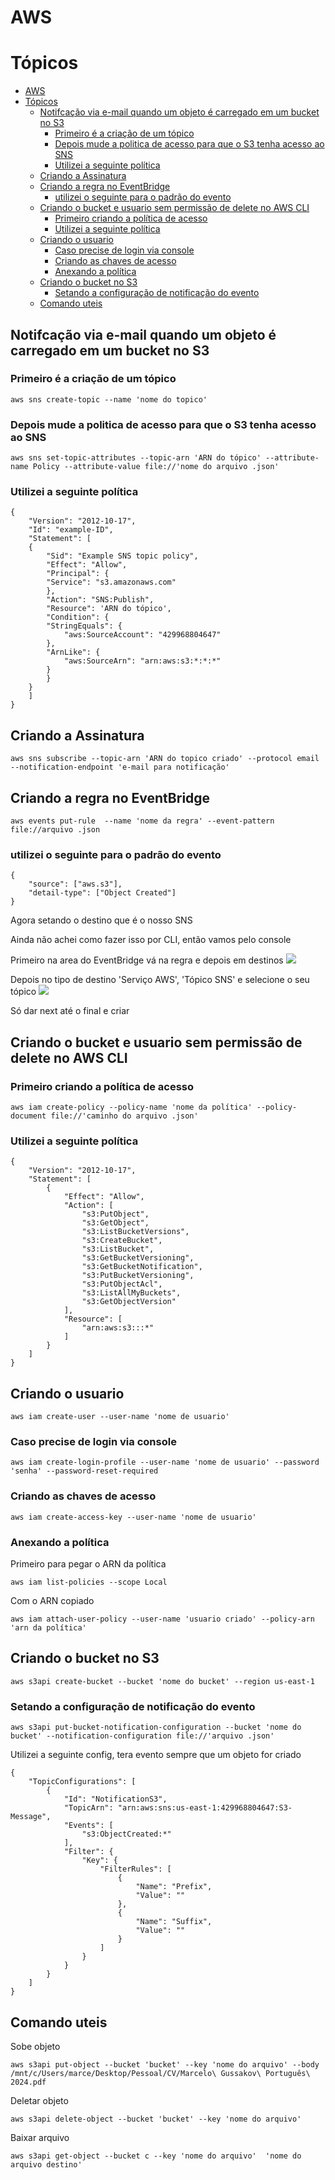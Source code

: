 # AWS

# Tópicos 
- [AWS](#aws)
- [Tópicos](#tópicos)
  - [Notifcação via e-mail quando um objeto é carregado em um bucket no S3](#notifcação-via-e-mail-quando-um-objeto-é-carregado-em-um-bucket-no-s3)
    - [Primeiro é a criação de um tópico](#primeiro-é-a-criação-de-um-tópico)
    - [Depois mude a politica de acesso para que o S3 tenha acesso ao SNS](#depois-mude-a-politica-de-acesso-para-que-o-s3-tenha-acesso-ao-sns)
    - [Utilizei a seguinte política](#utilizei-a-seguinte-política)
  - [Criando a Assinatura](#criando-a-assinatura)
  - [Criando a regra no EventBridge](#criando-a-regra-no-eventbridge)
    - [utilizei o seguinte para o padrão do evento](#utilizei-o-seguinte-para-o-padrão-do-evento)
  - [Criando o bucket e usuario sem permissão de delete no AWS CLI](#criando-o-bucket-e-usuario-sem-permissão-de-delete-no-aws-cli)
    - [Primeiro criando a política de acesso](#primeiro-criando-a-política-de-acesso)
    - [Utilizei a  seguinte política](#utilizei-a--seguinte-política)
  - [Criando o usuario](#criando-o-usuario)
    - [Caso precise de login via console](#caso-precise-de-login-via-console)
    - [Criando as chaves de acesso](#criando-as-chaves-de-acesso)
    - [Anexando a política](#anexando-a-política)
  - [Criando o bucket no S3](#criando-o-bucket-no-s3)
    - [Setando a configuração de notificação do evento](#setando-a-configuração-de-notificação-do-evento)
  - [Comando uteis](#comando-uteis)

## Notifcação via e-mail quando um objeto é carregado em um bucket no S3

### Primeiro é a criação de um tópico 

    aws sns create-topic --name 'nome do topico'

### Depois mude a politica de acesso para que o S3 tenha acesso ao SNS

    aws sns set-topic-attributes --topic-arn 'ARN do tópico' --attribute-name Policy --attribute-value file://'nome do arquivo .json'

### Utilizei a seguinte política

    {
        "Version": "2012-10-17",
        "Id": "example-ID",
        "Statement": [
        {
            "Sid": "Example SNS topic policy",
            "Effect": "Allow",
            "Principal": {
            "Service": "s3.amazonaws.com"
            },
            "Action": "SNS:Publish",
            "Resource": 'ARN do tópico',
            "Condition": {
            "StringEquals": {
                "aws:SourceAccount": "429968804647"
            },
            "ArnLike": {
                "aws:SourceArn": "arn:aws:s3:*:*:*"
            }
            }
        }
        ]
    }
    
## Criando a Assinatura

    aws sns subscribe --topic-arn 'ARN do topico criado' --protocol email --notification-endpoint 'e-mail para notificação'

## Criando a regra no EventBridge

    aws events put-rule  --name 'nome da regra' --event-pattern file://arquivo .json

### utilizei o seguinte para o padrão do evento

    {
        "source": ["aws.s3"],
        "detail-type": ["Object Created"]
    }

Agora setando o destino que é o nosso SNS

Ainda não achei como fazer isso por CLI, então vamos pelo console 

Primeiro na area do EventBridge vá na regra e depois em destinos
<img src = "Arquivos/EventBridge1.PNG">

Depois no tipo de destino 'Serviço AWS', 'Tópico SNS' e selecione o seu tópico
<img src = "Arquivos/EventBridge2.PNG">

Só dar next até o final e criar 



## Criando o bucket e usuario sem permissão de delete no AWS CLI

### Primeiro criando a política de acesso

    aws iam create-policy --policy-name 'nome da política' --policy-document file://'caminho do arquivo .json'

### Utilizei a  seguinte política

    {
        "Version": "2012-10-17",
        "Statement": [
            {
                "Effect": "Allow",
                "Action": [
                    "s3:PutObject",
                    "s3:GetObject",
                    "s3:ListBucketVersions",
                    "s3:CreateBucket",
                    "s3:ListBucket",
                    "s3:GetBucketVersioning",
                    "s3:GetBucketNotification",
                    "s3:PutBucketVersioning",
                    "s3:PutObjectAcl",
                    "s3:ListAllMyBuckets",
                    "s3:GetObjectVersion"
                ],
                "Resource": [
                    "arn:aws:s3:::*"                
                ]
            }
        ]
    }

## Criando o usuario 

    aws iam create-user --user-name 'nome de usuario'

### Caso precise de login via console

    aws iam create-login-profile --user-name 'nome de usuario' --password 'senha' --password-reset-required    

### Criando as chaves de acesso

    aws iam create-access-key --user-name 'nome de usuario'


### Anexando a política

Primeiro para pegar o ARN da política
 
    aws iam list-policies --scope Local 
Com o ARN copiado 
 
    aws iam attach-user-policy --user-name 'usuario criado' --policy-arn 'arn da política'

## Criando o bucket no S3
  
    aws s3api create-bucket --bucket 'nome do bucket' --region us-east-1

### Setando a configuração de notificação do evento 

    aws s3api put-bucket-notification-configuration --bucket 'nome do bucket' --notification-configuration file://'arquivo .json'

Utilizei a seguinte config, tera evento sempre que um objeto for criado

    {
        "TopicConfigurations": [
            {
                "Id": "NotificationS3",
                "TopicArn": "arn:aws:sns:us-east-1:429968804647:S3-Message",
                "Events": [
                    "s3:ObjectCreated:*"
                ],
                "Filter": {
                    "Key": {
                        "FilterRules": [
                            {
                                "Name": "Prefix",
                                "Value": ""
                            },
                            {
                                "Name": "Suffix",
                                "Value": ""
                            }
                        ]
                    }
                }
            }
        ]
    }

## Comando uteis 
Sobe objeto

    aws s3api put-object --bucket 'bucket' --key 'nome do arquivo' --body /mnt/c/Users/marce/Desktop/Pessoal/CV/Marcelo\ Gussakov\ Português\ 2024.pdf


Deletar objeto

    aws s3api delete-object --bucket 'bucket' --key 'nome do arquivo' 

Baixar arquivo

    aws s3api get-object --bucket c --key 'nome do arquivo'  'nome do arquivo destino'
